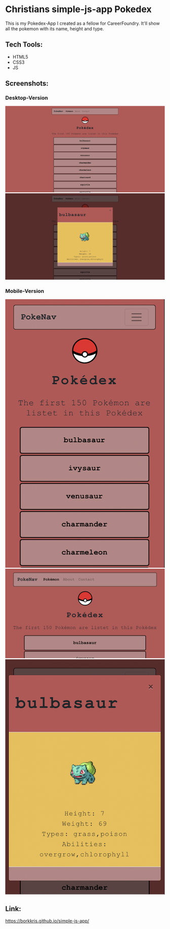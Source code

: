 # Christians simple-js-app Pokedex

This is my Pokedex-App I created as a fellow for CareerFoundry.
It'll show all the pokemon with its name, height and type.

## Tech Tools:
- HTML5
- CSS3
- JS

## Screenshots:
### Desktop-Version
![Screenshot Index.html](screenshots/desktop_Pokedex.png "Screenshot Pokédex Desktop")
![Screenshot Index.html](screenshots/Desktop_Modal.png "Screenshot Modal Desktop")

### Mobile-Version
![Screenshot Index.html](screenshots/mobile_pokedex.png "Screenshot Pokedex Mobil")
![Screenshot Index.html](screenshots/mobile_pokedex_2.PNG "Screenshot Pokedex Mobile screen horizontal")
![Screenshot Index.html](screenshots/mobile_modal.png "Screenshot Modal Mobile")

## Link:
https://borkkris.github.io/simple-js-app/
